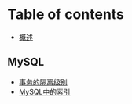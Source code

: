 # Table of contents

* [概述](README.md)

## MySQL

* [事务的隔离级别](mysql/untitled.md)
* [MySQL中的索引](mysql/mysql-zhong-de-suo-yin.md)


